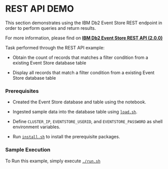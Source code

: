 # REST API DEMO

This section demonstrates using the IBM Db2 Event Store REST endpoint in order to perform queries and return results.

For more information, please find on [**IBM Db2 Event Store REST API (2.0.0)**](https://www.ibm.com/docs/en/db2-event-store/2.0.0?topic=store-rest-api)

Task performed through the REST API example:

- Obtain the count of records that matches a filter condition from a existing Event Store database table

- Display all records that match a filter condition from a existing Event Store database table

### Prerequisites

- Created the Event Store database and table using the notebook.
- Ingested sample data into the database table using [`load.sh`](../data/load.sh).
- Define `CLUSTER_IP`, `EVENTSTORE_USERID`, and `EVENTSTORE_PASSWORD` as shell environment variables.

- Run [`install.sh`](install.sh) to install the prerequisite packages.

### Sample Execution

To Run this example, simply execute [`./run.sh`](run.sh)
